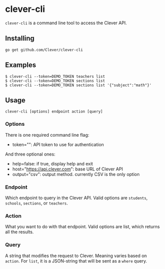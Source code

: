 # clever-cli

`clever-cli` is a command line tool to access the Clever API.

## Installing

```shell
go get github.com/Clever/clever-cli
```

## Examples

```shell
$ clever-cli --token=DEMO_TOKEN teachers list
$ clever-cli --token=DEMO_TOKEN sections list
$ clever-cli --token=DEMO_TOKEN sections list '{"subject":"math"}'
```

## Usage

`clever-cli [options] endpoint action [query]`

### Options

There is one required command line flag:
  - token="": API token to use for authentication

And three optional ones:
  - help=false: if true, display help and exit
  - host="https://api.clever.com": base URL of Clever API
  - output="csv": output method. currently CSV is the only option

### Endpoint

Which endpoint to query in the Clever API.
Valid options are `students`, `schools`, `sections`, or `teachers`.

### Action

What you want to do with that endpoint. Valid options are list, which returns all the results.

### Query

A string that modifies the request to Clever. Meaning varies based on `action`.
For `list`, it is a JSON-string that will be sent as a `where` query.
